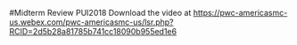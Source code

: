 #Midterm Review PUI2018
Download the video at https://pwc-americasmc-us.webex.com/pwc-americasmc-us/lsr.php?RCID=2d5b28a81785b741cc18090b955ed1e6 

